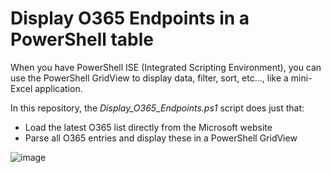 # Display O365 Endpoints in a PowerShell table

When you have PowerShell ISE (Integrated Scripting Environment), you can use the PowerShell GridView to display data, filter, sort, etc..., like a mini-Excel application.

In this repository, the *Display_O365_Endpoints.ps1* script does just that:
- Load the latest O365 list directly from the Microsoft website
- Parse all O365 entries and display these in a PowerShell GridView

![image](https://user-images.githubusercontent.com/33433229/176457473-f5fc4b73-bc6f-4597-93e7-11af727af495.png)


